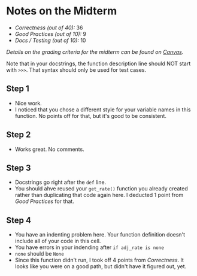 # Notes on the Midterm

* _Correctness    (out of 40):_ 36
* _Good Practices (out of 10):_ 9
* _Docs / Testing (out of 10):_ 10

_Details on the grading criteria for the midterm can be found on [Canvas](https://canvas.slu.edu/courses/28045/rubrics/23671)._

Note that in your docstrings, the function description line should NOT start with `>>>`. That syntax should only be used for test cases.

## Step 1
* Nice work.
* I noticed that you chose a different style for your variable names in this function. No points off for that, but it's good to be consistent.

## Step 2
* Works great. No comments.

## Step 3
* Docstrings go right after the `def` line.
* You should ahve reused your `get_rate()` function you already created rather than duplicating that code again here. I deducted 1 point from _Good Practices_ for that.

## Step 4
* You have an indenting problem here. Your function definition doesn't include all of your code in this cell.
* You have errors in your indending after `if adj_rate is none`
* `none` should be `None`
* Since this function didn't run, I took off 4 points from _Correctness_. It looks like you were on a good path, but didn't have it figured out, yet.